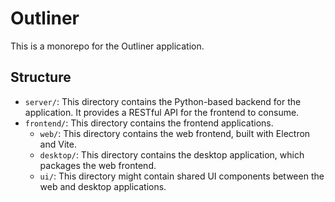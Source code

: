 # Outliner

This is a monorepo for the Outliner application.

## Structure

*   `server/`: This directory contains the Python-based backend for the application. It provides a RESTful API for the frontend to consume.
*   `frontend/`: This directory contains the frontend applications.
    *   `web/`: This directory contains the web frontend, built with Electron and Vite.
    *   `desktop/`: This directory contains the desktop application, which packages the web frontend.
    *   `ui/`: This directory might contain shared UI components between the web and desktop applications.

